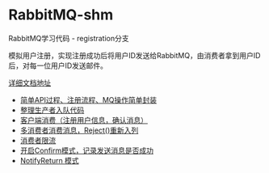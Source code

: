 # RabbitMQ-shm
RabbitMQ学习代码 - registration分支

模拟用户注册，实现注册成功后将用户ID发送给RabbitMQ，由消费者拿到用户ID后，对每一位用户ID发送邮件。

[详细文档地址](https://www.bhmy.top/blog/?p=1543)

- [简单API过程、注册流程、MQ操作简单封装](https://www.bhmy.top/blog/?p=1543#简单API过程、注册流程、MQ操作简单封装)
- [整理生产者入队代码](https://www.bhmy.top/blog/?p=1543#整理生产者入队代码)
- [客户端消费（注册用户信息，确认消息）](https://www.bhmy.top/blog/?p=1543#客户端消费（注册用户信息，确认消息）)
- [多消费者消费消息，Reject()重新入列](https://www.bhmy.top/blog/?p=1543#多消费者消费消息，Reject()重新入列)
- [消费者限流](https://www.bhmy.top/blog/?p=1543#消费者限流)
- [开启Confirm模式，记录发送消息是否成功](https://www.bhmy.top/blog/?p=1543#开启Confirm模式，记录发送消息是否成功)
- [NotifyReturn 模式](https://www.bhmy.top/blog/?p=1543#NotifyReturn_模式)


